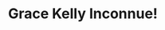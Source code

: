 ---
pid: rs504
title: Grace Kelly Inconnue!
location_transcription: 
coordinates: "[-75.171922455763, 39.949424419148]"
zipcode: 
gen_neighborhood: 
neighborhood: 
outside_phl: 
age: '58'
age_range: 50-59
instagram: 
image_file_name: rs_504.jpg
proposal_transcription: Philadelphia is her home/city. Yet where is she? Surely she
  deserves some recognition. Perhaps a hologram.
topic: Person
topic_summary: 0, 0, 0, 0
type: Projection,Memorial,Image
keywords_other: grace kelly, actress, actor, film, hologram
credit: FW Boland Drogaera Si, Honaster Evan Co. Kildare Irecawn
image_labels: 
twitter: 
facebook: 
permalink: "/monuments/rs504/"
layout: item-page
---